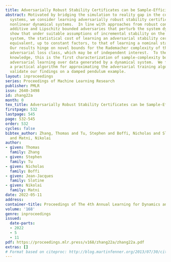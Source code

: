 ```yaml
---
title: Adversarially Robust Stability Certificates can be Sample-Efficient
abstract: Motivated by bridging the simulation to reality gap in the context of safety-critical
  systems, we consider learning adversarially robust stability certificates for unknown
  nonlinear dynamical systems.  In line with approaches from robust control, we consider
  additive and Lipschitz bounded adversaries that perturb the system dynamics.  We
  show that under suitable assumptions of incremental stability on the underlying
  system, the statistical cost of learning an adversarial stability certificate is
  equivalent, up to constant factors, to that of learning a nominal stability certificate.
  Our results hinge on novel bounds for the Rademacher complexity of the resulting
  adversarial loss class, which may be of independent interest.  To the best of our
  knowledge, this is the first characterization of sample-complexity bounds when performing
  adversarial learning over data generated by a dynamical system.  We further provide
  a practical algorithm for approximating the adversarial training algorithm, and
  validate our findings on a damped pendulum example.
layout: inproceedings
series: Proceedings of Machine Learning Research
publisher: PMLR
issn: 2640-3498
id: zhang22a
month: 0
tex_title: Adversarially Robust Stability Certificates can be Sample-Efficient
firstpage: 532
lastpage: 545
page: 532-545
order: 532
cycles: false
bibtex_author: Zhang, Thomas and Tu, Stephen and Boffi, Nicholas and Slotine, Jean-Jacques
  and Matni, Nikolai
author:
- given: Thomas
  family: Zhang
- given: Stephen
  family: Tu
- given: Nicholas
  family: Boffi
- given: Jean-Jacques
  family: Slotine
- given: Nikolai
  family: Matni
date: 2022-05-11
address:
container-title: Proceedings of The 4th Annual Learning for Dynamics and Control Conference
volume: '168'
genre: inproceedings
issued:
  date-parts:
  - 2022
  - 5
  - 11
pdf: https://proceedings.mlr.press/v168/zhang22a/zhang22a.pdf
extras: []
# Format based on citeproc: http://blog.martinfenner.org/2013/07/30/citeproc-yaml-for-bibliographies/
---
```

